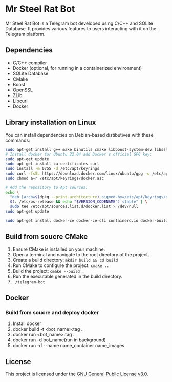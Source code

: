 # Mr Steel Rat Bot

Mr Steel Rat Bot is a Telegram bot developed using C/C++ and SQLite Database. It provides various features to users interacting with it on the Telegram platform.

## Dependencies

- C/C++ compiler
- Docker (optional, for running in a containerized environment)
- SQLite Database
- CMake
- Boost
- OpenSSL
- ZLib
- Libcurl
- Docker

## Library installation on Linux

You can install dependencies on Debian-based distibutives with these commands:

```sh
sudo apt-get install g++ make binutils cmake libboost-system-dev libssl-dev zlib1g-dev libcurl4-openssl-dev sqlite sqlite-dev 
# Install docker for Ubuntu 22.04 add Docker's official GPG key:
sudo apt-get update
sudo apt-get install ca-certificates curl
sudo install -m 0755 -d /etc/apt/keyrings
sudo curl -fsSL https://download.docker.com/linux/ubuntu/gpg -o /etc/apt/keyrings/docker.asc
sudo chmod a+r /etc/apt/keyrings/docker.asc

# Add the repository to Apt sources:
echo \
  "deb [arch=$(dpkg --print-architecture) signed-by=/etc/apt/keyrings/docker.asc] https://download.docker.com/linux/ubuntu \
  $(. /etc/os-release && echo "$VERSION_CODENAME") stable" | \
  sudo tee /etc/apt/sources.list.d/docker.list > /dev/null
sudo apt-get update

sudo apt-get install docker-ce docker-ce-cli containerd.io docker-buildx-plugin docker-compose-plugin

```

## Build from soucre CMake 

1. Ensure CMake is installed on your machine.
2. Open a terminal and navigate to the root directory of the project.
3. Create a build directory: `mkdir build && cd build`
4. Run CMake to configure the project: `cmake ..`
5. Build the project: `cmake --build .`
6. Run the executable generated in the build directory. 
7. `./telegram-bot` 


## Docker 

### Build from soucre and deploy docker 

1. Install docker 
2. docker build -t <bot_name>:tag .
3. docker run <bot_name>:tag .
4. docker run -d bot_name(run in background)
5. docker run -d --name name_container name_images

## License

This project is licensed under the [GNU General Public License v3.0](LICENSE).
